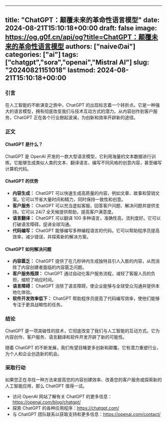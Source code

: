 
---
title: "ChatGPT：颠覆未来的革命性语言模型"
date: 2024-08-21T15:10:18+00:00
draft: false
image: https://og.g0f.cn/api/og?title=ChatGPT：颠覆未来的革命性语言模型
authors: ["naiveのai"]
categories: ["ai"]
tags: ["chatgpt","sora","openai","Mistral AI"]
slug: "20240821151018"
lastmod: 2024-08-21T15:10:18+00:00
---
### 引言

在人工智能的不断演变之旅中，ChatGPT 的出现标志着一个转折点。它是一种强大的语言模型，拥有彻底改变我们与技术互动方式的潜力。从内容创作到客户服务，ChatGPT 正在各个行业掀起波澜，为创新和效率开辟新的途径。

### 正文

#### ChatGPT 是什么？

ChatGPT 是 OpenAI 开发的一款大型语言模型，它利用海量的文本数据进行训练。它能够生成类似人类的文本、翻译语言、编写不同风格的创意内容，甚至编写计算机代码。

#### ChatGPT 的优势

* **内容生成：** ChatGPT 可以快速生成高质量的内容，例如文章、故事和营销文案。它可以节省大量时间和精力，同时保持一致性和创意。
* **客户服务：** ChatGPT 可以充当虚拟客服，回答客户问题、解决问题并提供支持。它可以 24/7 全天候提供帮助，提高客户满意度。
* **语言翻译：** ChatGPT 可以翻译 100 多种语言，准确性高，流利度好。它可以打破语言障碍，促进全球沟通。
* **代码编写：** ChatGPT 能够编写多种编程语言的代码。它可以帮助程序员提高效率，减少错误，并探索新的解决方案。

#### ChatGPT 如何解决问题

* **内容匮乏：** ChatGPT 提供了在几秒钟内生成独特且引人入胜的内容，从而消除了内容创建者面临的内容匮乏问题。
* **客户服务瓶颈：** ChatGPT 通过自动化客户服务流程，减轻了客服人员的负担，缩短了响应时间。
* **语言障碍：** ChatGPT 消除了语言障碍，使企业能够与全球受众沟通并提供本地化体验。
* **软件开发效率低下：** ChatGPT 帮助程序员提高了代码编写效率，使他们能够专注于更具战略性的任务。

### 结论

ChatGPT 是一项突破性的技术，它彻底改变了我们与人工智能的互动方式。它为内容创作、客户服务、语言翻译和软件开发开辟了新的可能性。

随着 ChatGPT 的不断发展，我们有望目睹更多创新和颠覆。它有潜力重塑行业，为个人和企业创造新的机会。

### 采取行动

如果您正在寻找一种方法来提高您的内容创建效率、改善您的客户服务或探索新的人工智能应用，那么 ChatGPT 值得一试。

* 访问 OpenAI 网站了解有关 ChatGPT 的更多信息：https://openai.com/blog/chatgpt/
* 探索 ChatGPT 的各种应用程序：https://chatgpt.com/
* 与 ChatGPT 团队联系以获取支持和更多信息：https://openai.com/contact/